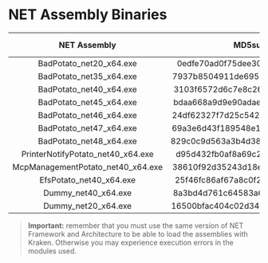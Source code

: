 # NET Assembly Binaries

| NET Assembly | MD5sum | Size (bytes) | Namespace | Class | Method |
|:------------:|:------:|:------------:|:----------:|:-----:|:------:|
| BadPotato_net20_x64.exe | 0edfe70ad0f75dee30fef73b6f3d2ee2 | 55808 | BadPotato | Program | Main |
| BadPotato_net35_x64.exe | 7937b8504911de6957045afbaa9f8b65 | 55808 | BadPotato | Program | Main |
| BadPotato_net40_x64.exe | 3103f6572d6c7e8c26c97cf4f312e8b6 | 56320 | BadPotato | Program | Main |
| BadPotato_net45_x64.exe | bdaa668a9d9e90adae74fee1453ec887 | 56320 | BadPotato | Program | Main |
| BadPotato_net46_x64.exe | 24df62327f7d25c54203eddd50811b9b | 56320 | BadPotato | Program | Main |
| BadPotato_net47_x64.exe | 69a3e6d43f189548e1cc8e68ec880981 | 56320 | BadPotato | Program | Main |
| BadPotato_net48_x64.exe | 829c0c9d563a3b4d380b0379768a1d9a | 56320 | BadPotato | Program | Main |
| PrinterNotifyPotato_net40_x64.exe | d95d432fb0af8a69c2ba308e466cffa2 | 8704 | PrintNotif | Program | Main |
| McpManagementPotato_net40_x64.exe | 38610f92d35243d18e4a7863a18cfd33 | 12800 | McpManagSvc | Program | Main |
| EfsPotato_net40_x64.exe | 25f46fc86af67a8c0f286d6cd23241b9 | 16384 | EncFilSysRpc | Program | Main |
| Dummy_net40_x64.exe | 8a3bd4d761c64583a6d6a9bc051df59f | 3584 | Dummy | Program | Main |
| Dummy_net20_x64.exe | 16500bfac404c02d340442369d2db061 | 3072 | Dummy | Program | Main |

> **Important:** remember that you must use the same version of NET Framework and Architecture to be able to load the assemblies with Kraken. Otherwise you may experience execution errors in the modules used.